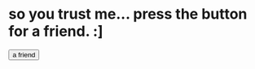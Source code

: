 
<html>
    <head>
        <meta charset="utf-8">
    </head>
    <body>
<h1>so you trust me... press the button for a friend. :]</h1>

<a href="bit.ly/1friend3"> <button id = "button">a friend</button></a>
    </body>
</html>
